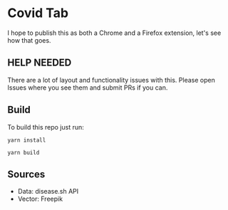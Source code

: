 # Covid Tab

I hope to publish this as both a Chrome and a Firefox extension, let's see how that goes.

## HELP NEEDED

There are a lot of layout and functionality issues with this. Please open Issues where you see them
and submit PRs if you can.

## Build

To build this repo just run:

```
yarn install

yarn build
```

## Sources

- Data: disease.sh API
- Vector: Freepik
